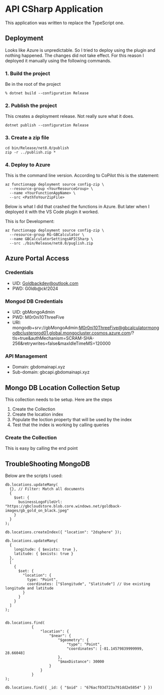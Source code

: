 # API CSharp Application

This application was written to replace the TypeScript one.

## Deployment

Looks like Azure is unpredictable.  So I tried to deploy using the plugin and nothing happened.  The changes did not take effect.  For this reason I deployed it manually using the following commands.

### 1. Build the project

Be in the root of the project

```terminal
% dotnet build --configuration Release
```

### 2. Publish the project

This creates a deployment release.  Not really sure what it does.

```terminal
dotnet publish --configuration Release
```

### 3. Create a zip file

```terminal
cd bin/Release/net8.0/publish
zip -r ../publish.zip *
```

### 4. Deploy to Azure

This is the command line version.  According to CoPilot this is the statement:

```terminal
az functionapp deployment source config-zip \
  --resource-group <YourResourceGroup> \
  --name <YourFunctionAppName> \
  --src <PathToYourZipFile>
```

Below is what I did that crashed the functions in Azure.  But later when I deployed it with the VS Code plugin it worked.

This is for Development:

```terminal
az functionapp deployment source config-zip \
  --resource-group RG-GBCalculator \
  --name GBCalculatorSettingsAPICSharp \
  --src ./bin/Release/net8.0/puglish.zip
```

## Azure Portal Access

### Credentials

- UID: Goldbackdev@outlook.com
- PWD: G0ldb@ck!2024

### Mongod DB Credentials

- UID: gbMongoAdmin
- PWD: M0r0ni10ThreeFive
- URI: mongodb+srv://gbMongoAdmin:M0r0ni10ThreeFive@gbcalculatormongodbclusterprod01.global.mongocluster.cosmos.azure.com/?tls=true&authMechanism=SCRAM-SHA-256&retrywrites=false&maxIdleTimeMS=120000

### API Management

- Domain: gbdomainapi.xyz
- Sub-domain: gbcapi.gbdomainapi.xyz

## Mongo DB Location Collection Setup

This collection needs to be setup.  Here are the steps

1. Create the Collection
2. Create the location index
3. Populate the loction property that will be used by the index
4. Test that the index is working by calling queries

### Create the Collection

This is easy by calling the end point 

## TroubleShooting MongoDB

Below are the scripts I used:

```mongo
db.locations.updateMany(
  {}, // Filter: Match all documents
  { 
    $set: { 
      businessLogoFileUrl: "https://gbcloudstore.blob.core.windows.net/goldback-images/gb_gold_on_black.jpeg" 
    }
  }
);

db.locations.createIndex({ "location": "2dsphere" });

db.locations.updateMany(
  { 
    longitude: { $exists: true }, 
    latitude: { $exists: true } 
  },
  [
    {
      $set: {
        "location": {
          type: "Point",
          coordinates: ["$longitude", "$latitude"] // Use existing longitude and latitude
        }
      }
    }
  ]
);


db.locations.find(
			{
				"location": {
					"$near": {
						"$geometry": {
							"type": "Point",
							"coordinates": [-81.14579839999999, 28.66048]
						},
						"$maxDistance": 30000
					}
				}
			}
);

db.locations.find({ _id: { "$oid" : "676acf03d723a791dd2e5854" } })
```
